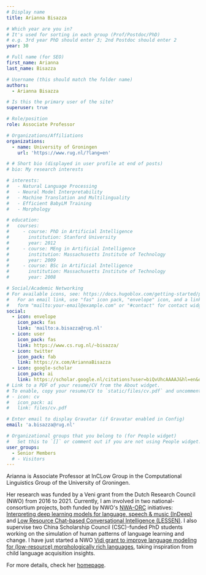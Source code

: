 ```yaml
---
# Display name
title: Arianna Bisazza

# Which year are you in?
# It's used for sorting in each group (Prof/Postdoc/PhD)
# e.g. 3rd year PhD should enter 3; 2nd Postdoc should enter 2
year: 30

# Full name (for SEO)
first_name: Arianna
last_name: Bisazza

# Username (this should match the folder name)
authors:
  - Arianna Bisazza

# Is this the primary user of the site?
superuser: true

# Role/position
role: Associate Professor

# Organizations/Affiliations
organizations:
  - name: University of Groningen
    url: 'https://www.rug.nl/?lang=en'

# # Short bio (displayed in user profile at end of posts)
# bio: My research interests 

# interests:
#   - Natural Language Processing
#   - Neural Model Interpretability
#   - Machine Translation and Multilinguality
#   - Efficient BabyLM Training
#   - Morphology

# education:
#   courses:
#     - course: PhD in Artificial Intelligence
#       institution: Stanford University
#       year: 2012
#     - course: MEng in Artificial Intelligence
#       institution: Massachusetts Institute of Technology
#       year: 2009
#     - course: BSc in Artificial Intelligence
#       institution: Massachusetts Institute of Technology
#       year: 2008

# Social/Academic Networking
# For available icons, see: https://docs.hugoblox.com/getting-started/page-builder/#icons
#   For an email link, use "fas" icon pack, "envelope" icon, and a link in the
#   form "mailto:your-email@example.com" or "#contact" for contact widget.
social:
  - icon: envelope
    icon_pack: fas
    link: 'mailto:a.bisazza@rug.nl'
  - icon: user
    icon_pack: fas
    link: https://www.cs.rug.nl/~bisazza/
  - icon: twitter
    icon_pack: fab
    link: https://x.com/AriannaBisazza
  - icon: google-scholar
    icon_pack: ai
    link: https://scholar.google.nl/citations?user=biQvUhcAAAAJ&hl=en&oi=ao
# Link to a PDF of your resume/CV from the About widget.
# To enable, copy your resume/CV to `static/files/cv.pdf` and uncomment the lines below.
# - icon: cv
#   icon_pack: ai
#   link: files/cv.pdf

# Enter email to display Gravatar (if Gravatar enabled in Config)
email: 'a.bisazza@rug.nl'

# Organizational groups that you belong to (for People widget)
#   Set this to `[]` or comment out if you are not using People widget.
user_groups:
  - Senior Members
  # - Visitors
---
```


Arianna is Associate Professor at InCLow Group in the Computational Linguistics Group of the University of Groningen.

Her research was funded by a Veni grant from the Dutch Research Council (NWO) from 2016 to 2021. Currently, I am involved in two national-consortium projects, both funded by NWO's [NWA-ORC](https://initiatieven.wetenschapsagenda.nl/en) initiatives: [Interpreting deep learning models for language, speech & music (InDeep)](https://projects.illc.uva.nl/indeep/) and [Low Resource Chat-based Conversational Intelligence (LESSEN)](https://lessen-project.nl/). I also supervise two China Scholarship Council (CSC)-funded PhD students working on the simulation of human patterns of language learning and change. I have just started a NWO [Vidi grant to improve language modeling for (low-resource) morphologically rich languages](https://www.nwo.nl/en/news/97-leading-researchers-receive-vidi-grants), taking inspiration from child language acquisition insights.

For more details, check her [homepage](https://www.cs.rug.nl/~bisazza/).

<!-- She is passionate about the statistical modeling of human languages, particularly in a multilingual context. Her long-term goal is to design robust language processing algorithms that can adapt to the large variety of linguistic phenomena observed around the world. -->
<!-- Among others, she work towards improving the quality of Machine Translation for challenging language pairs, and making state-of-the art NLP models more interpretable. -->
<!-- As a cross-disciplinary research enthusiast, she is interested in enhancing research on human language processing or language evolution with computational modeling tools. -->
<!-- Last but not least, she enjoys observing, interacting with, and finding daily inspiration in my two daughters and their trilingual minds in the making. -->